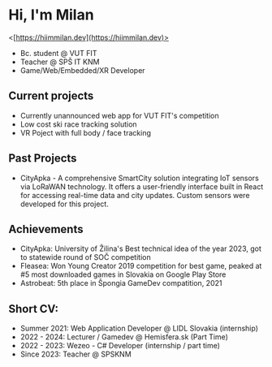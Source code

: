 
# Hi, I'm Milan
<[https://hiimmilan.dev](https://hiimmilan.dev)>
- Bc. student @ VUT FIT
- Teacher @ SPŠ IT KNM
- Game/Web/Embedded/XR Developer

## Current projects
- Currently unannounced web app for VUT FIT's competition
- Low cost ski race tracking solution
- VR Poject with full body / face tracking

## Past Projects
- CityApka - A comprehensive SmartCity solution integrating IoT sensors via LoRaWAN technology. It offers a user-friendly interface built in React for accessing real-time data and city updates. Custom sensors were developed for this project.

## Achievements
- CityApka: University of Žilina's Best technical idea of the year 2023, got to statewide round of SOČ competition
- Fleasea: Won Young Creator 2019 competition for best game, peaked at #5 most downloaded games in Slovakia on Google Play Store
- Astrobeat: 5th place in Špongia GameDev compatition, 2021

## Short CV:
- Summer 2021: Web Application Developer @ LIDL Slovakia (internship)
- 2022 - 2024: Lecturer / Gamedev @ Hemisfera.sk (Part Time)
- 2022 - 2023: Wezeo - C# Developer (internship / part time)
- Since 2023: Teacher @ SPSKNM
